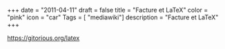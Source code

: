 +++
date = "2011-04-11"
draft = false
title = "Facture et LaTeX"
color = "pink"
icon = "car"
Tags = [ "mediawiki"]
description = "Facture et LaTeX"
+++

<https://gitorious.org/latex>
